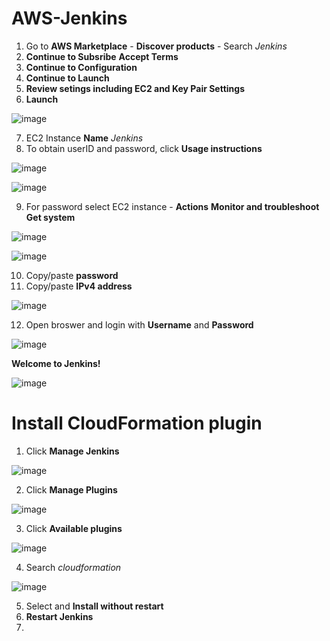 # AWS-Jenkins

1. Go to **AWS Marketplace** - **Discover products** - Search *Jenkins*
2. **Continue to Subsribe** **Accept Terms**
3. **Continue to Configuration**
4. **Continue to Launch**
5. **Review setings including EC2 and Key Pair Settings**
6. **Launch**

![image](https://user-images.githubusercontent.com/91480603/216698624-c946eea4-41ef-42c7-924e-25204bed09b1.png)

7. EC2 Instance **Name** *Jenkins*
8. To obtain userID and password, click **Usage instructions**

![image](https://user-images.githubusercontent.com/91480603/216699341-9d38826a-6681-49b4-8f03-088ca8c59388.png)

![image](https://user-images.githubusercontent.com/91480603/216699516-ad567f8d-56d2-48df-ab4a-33fd6d399aeb.png)

9. For password select EC2 instance - **Actions** **Monitor and troubleshoot** **Get system**

![image](https://user-images.githubusercontent.com/91480603/216700435-48fe2b0b-e8e4-40bb-b480-890e8fc3b1e0.png)

![image](https://user-images.githubusercontent.com/91480603/216707768-a56eb181-7a8c-4103-9ce2-0176049c935d.png)

10. Copy/paste **password**
11. Copy/paste **IPv4 address** 

![image](https://user-images.githubusercontent.com/91480603/216708001-4104c6a8-4644-4395-83b5-af5cf8132172.png)

12. Open broswer and login with **Username** and **Password**

![image](https://user-images.githubusercontent.com/91480603/216708266-8d487308-34df-401b-8134-21e6af30615b.png)

**Welcome to Jenkins!**

![image](https://user-images.githubusercontent.com/91480603/216708766-266d42d1-07cc-4a32-a90d-0204c1fdf5d8.png)

# Install CloudFormation plugin

1. Click **Manage Jenkins**

![image](https://user-images.githubusercontent.com/91480603/216717974-d14bb075-b8c4-4067-838d-31ce4a8975af.png)

2. Click **Manage Plugins**

![image](https://user-images.githubusercontent.com/91480603/216718037-cc5601d6-8a95-4825-8d37-d6dfe55d3bc0.png)

3. Click **Available plugins**

![image](https://user-images.githubusercontent.com/91480603/216718139-6ee67bb0-84af-45ba-8c56-9bd3ea2f4d67.png)

4. Search *cloudformation*

![image](https://user-images.githubusercontent.com/91480603/216718411-9f4fb915-370d-48d8-9c3a-422fbc7ec1ea.png)

5. Select and **Install without restart**
6. **Restart Jenkins**
7. 



